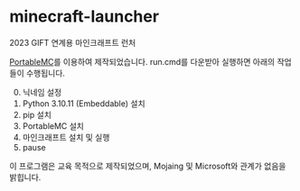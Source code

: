 # minecraft-launcher
2023 GIFT 연계용 마인크래프트 런처

[PortableMC](https://github.com/mindstorm38/portablemc)를 이용하여 제작되었습니다. run.cmd를 다운받아 실행하면 아래의 작업들이 수행됩니다.

0. 닉네임 설정
1. Python 3.10.11 (Embeddable) 설치
2. pip 설치
3. PortableMC 설치
4. 마인크래프트 설치 및 실행
5. pause


이 프로그램은 교육 목적으로 제작되었으며, Mojaing 및 Microsoft와 관계가 없음을 밝힙니다.
